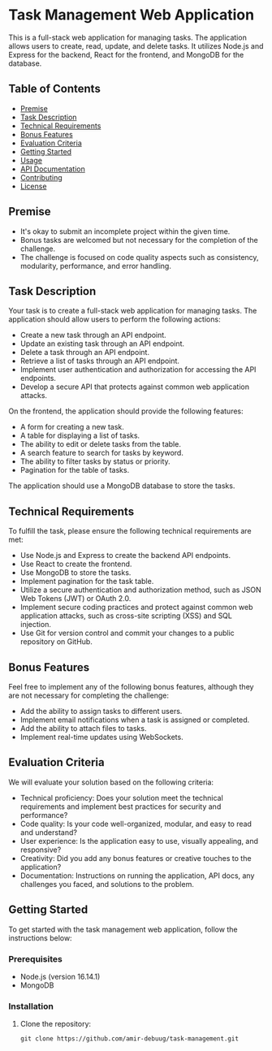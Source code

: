 # Task Management Web Application

This is a full-stack web application for managing tasks. The application allows users to create, read, update, and delete tasks. It utilizes Node.js and Express for the backend, React for the frontend, and MongoDB for the database.

## Table of Contents

- [Premise](#premise)
- [Task Description](#task-description)
- [Technical Requirements](#technical-requirements)
- [Bonus Features](#bonus-features)
- [Evaluation Criteria](#evaluation-criteria)
- [Getting Started](#getting-started)
- [Usage](#usage)
- [API Documentation](#api-documentation)
- [Contributing](#contributing)
- [License](#license)

## Premise

- It's okay to submit an incomplete project within the given time.
- Bonus tasks are welcomed but not necessary for the completion of the challenge.
- The challenge is focused on code quality aspects such as consistency, modularity, performance, and error handling.

## Task Description

Your task is to create a full-stack web application for managing tasks. The application should allow users to perform the following actions:

- Create a new task through an API endpoint.
- Update an existing task through an API endpoint.
- Delete a task through an API endpoint.
- Retrieve a list of tasks through an API endpoint.
- Implement user authentication and authorization for accessing the API endpoints.
- Develop a secure API that protects against common web application attacks.

On the frontend, the application should provide the following features:

- A form for creating a new task.
- A table for displaying a list of tasks.
- The ability to edit or delete tasks from the table.
- A search feature to search for tasks by keyword.
- The ability to filter tasks by status or priority.
- Pagination for the table of tasks.

The application should use a MongoDB database to store the tasks.

## Technical Requirements

To fulfill the task, please ensure the following technical requirements are met:

- Use Node.js and Express to create the backend API endpoints.
- Use React to create the frontend.
- Use MongoDB to store the tasks.
- Implement pagination for the task table.
- Utilize a secure authentication and authorization method, such as JSON Web Tokens (JWT) or OAuth 2.0.
- Implement secure coding practices and protect against common web application attacks, such as cross-site scripting (XSS) and SQL injection.
- Use Git for version control and commit your changes to a public repository on GitHub.

## Bonus Features

Feel free to implement any of the following bonus features, although they are not necessary for completing the challenge:

- Add the ability to assign tasks to different users.
- Implement email notifications when a task is assigned or completed.
- Add the ability to attach files to tasks.
- Implement real-time updates using WebSockets.

## Evaluation Criteria

We will evaluate your solution based on the following criteria:

- Technical proficiency: Does your solution meet the technical requirements and implement best practices for security and performance?
- Code quality: Is your code well-organized, modular, and easy to read and understand?
- User experience: Is the application easy to use, visually appealing, and responsive?
- Creativity: Did you add any bonus features or creative touches to the application?
- Documentation: Instructions on running the application, API docs, any challenges you faced, and solutions to the problem.

## Getting Started

To get started with the task management web application, follow the instructions below:

### Prerequisites

- Node.js (version 16.14.1)
- MongoDB

### Installation

1. Clone the repository:
   ```shell
   git clone https://github.com/amir-debuug/task-management.git
   ```
